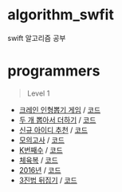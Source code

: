 # algorithm_swfit
swift 알고리즘 공부

# programmers
> Level 1
  - [크레인 인형뽑기 게임](https://programmers.co.kr/learn/courses/30/lessons/64061) / [코드](https://gist.github.com/hhhan0315/701a49d306fb09c889b8799ab2f55942)
  - [두 개 뽑아서 더하기](https://programmers.co.kr/learn/courses/30/lessons/68644) / [코드](https://gist.github.com/hhhan0315/69d5d22cf182a70c2e875bec034e6b1c)
  - [신규 아이디 추천](https://programmers.co.kr/learn/courses/30/lessons/72410) / [코드](https://gist.github.com/hhhan0315/4896c4e1366ab54b93fafb147e8e09d7)
  - [모의고사](https://programmers.co.kr/learn/courses/30/lessons/42840) / [코드](https://gist.github.com/hhhan0315/a0a5145e72a89f338c40f86b50e91454)
  - [K번째수](https://programmers.co.kr/learn/courses/30/lessons/42748) / [코드](https://gist.github.com/hhhan0315/bcef3813392a406d35bf1e335d9eb994)
  - [체육복](https://programmers.co.kr/learn/courses/30/lessons/42862) / [코드](https://gist.github.com/hhhan0315/9e0fdccfd22c57d0943953205d5cb9c0)
  - [2016년](https://programmers.co.kr/learn/courses/30/lessons/12901) / [코드](https://gist.github.com/hhhan0315/54e41f8d1ec6ba654f0b10759a124dc3)
  - [3진법 뒤집기](https://programmers.co.kr/learn/courses/30/lessons/68935) / [코드](https://gist.github.com/hhhan0315/7b6d23c46cc7f9ab5e733e89e4a4c8c7)
